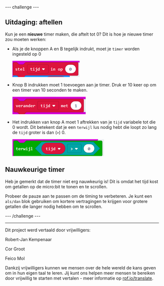 --- challenge ---

## Uitdaging: aftellen

Kun je een **nieuwe** timer maken, die aftelt tot 0? Dit is hoe je nieuwe timer zou moeten werken:

+ Als je de knoppen A en B tegelijk indrukt, moet je `timer` worden ingesteld op 0
    
    ![schermafbeelding](images/clock-challenge-1.png)

+ Knop B indrukken moet 1 toevoegen aan je timer. Druk er 10 keer op om een timer van 10 seconden te maken.
    
    ![schermafbeelding](images/clock-challenge-2.png)

+ Het indrukken van knop A moet 1 aftrekken van je `tijd` variabele tot die 0 wordt. Dit betekent dat je een `terwijl` lus nodig hebt die loopt zo lang de `tijd` groter is dan (`>`) 0.
    
    ![schermafbeelding](images/clock-challenge-3.png)

## Nauwkeurige timer

Heb je gemerkt dat de timer niet erg nauwkeurig is! Dit is omdat het tijd kost om getallen op de micro:bit te tonen en te scrollen.

Probeer de pauze aan te passen om de timing te verbeteren. Je kunt een `als/dan` blok gebruiken om kortere vertragingen te krijgen voor grotere getallen die langer nodig hebben om te scrollen.

--- /challenge ---

***

Dit project werd vertaald door vrijwilligers:

Robert-Jan Kempenaar

Cor Groot

Feico Mol

Dankzij vrijwilligers kunnen we mensen over de hele wereld de kans geven om in hun eigen taal te leren. Jij kunt ons helpen meer mensen te bereiken door vrijwillig te starten met vertalen - meer informatie op [rpf.io/translate](https://rpf.io/translate).